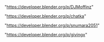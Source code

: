 "https://developer.blender.org/p/DJMoffinz"

"https://developer.blender.org/p/chatka"

"https://developer.blender.org/p/snumara2051"

"https://developer.blender.org/p/givingx"

